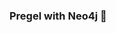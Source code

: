 ### Pregel with Neo4j 🚀




































































 























